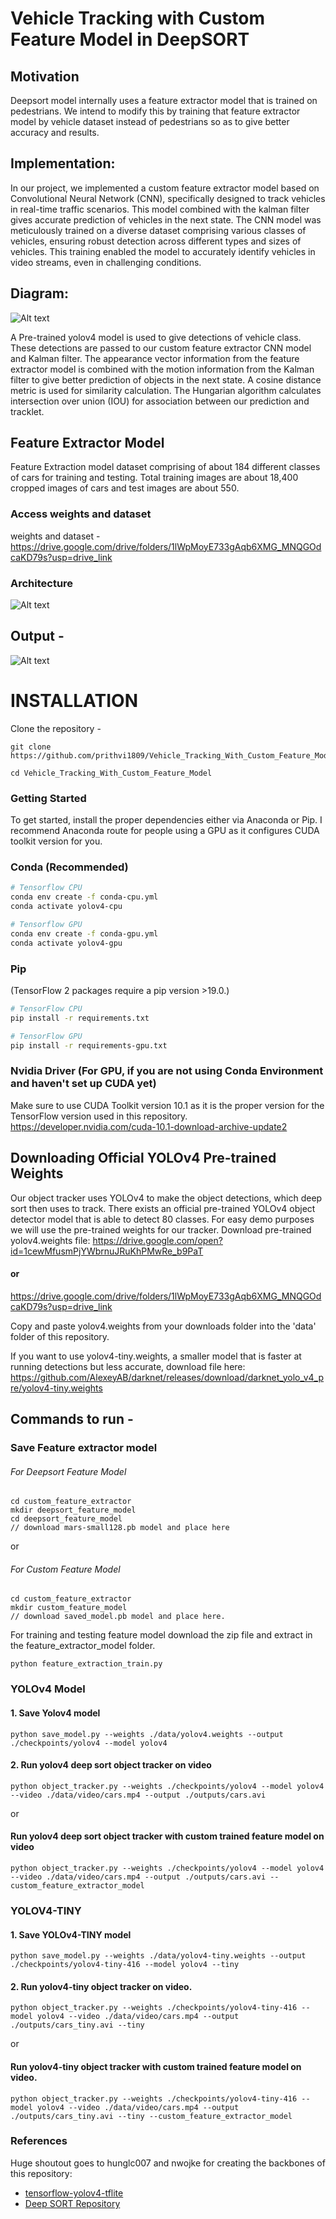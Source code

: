 # Vehicle Tracking with Custom Feature Model in DeepSORT
## Motivation
Deepsort model internally uses a feature extractor model that is trained on
pedestrians. We intend to modify this by training that feature extractor model by vehicle dataset
instead of pedestrians so as to give better accuracy and results.

## Implementation:
In our project, we implemented a custom feature extractor model based on Convolutional
Neural Network (CNN), specifically designed to track vehicles in real-time traffic scenarios. This
model combined with the kalman filter gives accurate prediction of vehicles in the next state.
The CNN model was meticulously trained on a diverse dataset comprising various classes of
vehicles, ensuring robust detection across different types and sizes of vehicles. This training
enabled the model to accurately identify vehicles in video streams, even in challenging
conditions.

## Diagram:
![Alt text](media/diagram1.png)

A Pre-trained yolov4 model is used to give detections of vehicle class. These detections are
passed to our custom feature extractor CNN model and Kalman filter. The appearance vector
information from the feature extractor model is combined with the motion information from the
Kalman filter to give better prediction of objects in the next state. A cosine distance metric is
used for similarity calculation. The Hungarian algorithm calculates intersection over union (IOU)
for association between our prediction and tracklet.

## Feature Extractor Model

Feature Extraction model dataset comprising of about 184 different classes of cars for training and testing.
Total training images are about 18,400 cropped images of cars and test images are about 550.

### Access weights and dataset
weights and dataset - https://drive.google.com/drive/folders/1lWpMoyE733gAqb6XMG_MNQGOdcaKD79s?usp=drive_link

### Architecture
![Alt text](media/image.png)

## Output - 
![Alt text](outputs/image.png)


# INSTALLATION
Clone the repository - 
```
git clone https://github.com/prithvi1809/Vehicle_Tracking_With_Custom_Feature_Model.git
```
```
cd Vehicle_Tracking_With_Custom_Feature_Model
```

### Getting Started

To get started, install the proper dependencies either via Anaconda or Pip. I recommend Anaconda route for people using a GPU as it configures CUDA toolkit version for you.

### Conda (Recommended)

```bash
# Tensorflow CPU
conda env create -f conda-cpu.yml
conda activate yolov4-cpu

# Tensorflow GPU
conda env create -f conda-gpu.yml
conda activate yolov4-gpu
```

### Pip
(TensorFlow 2 packages require a pip version >19.0.)
```bash
# TensorFlow CPU
pip install -r requirements.txt

# TensorFlow GPU
pip install -r requirements-gpu.txt
```
### Nvidia Driver (For GPU, if you are not using Conda Environment and haven't set up CUDA yet)
Make sure to use CUDA Toolkit version 10.1 as it is the proper version for the TensorFlow version used in this repository.
https://developer.nvidia.com/cuda-10.1-download-archive-update2

## Downloading Official YOLOv4 Pre-trained Weights
Our object tracker uses YOLOv4 to make the object detections, which deep sort then uses to track. There exists an official pre-trained YOLOv4 object detector model that is able to detect 80 classes. For easy demo purposes we will use the pre-trained weights for our tracker.
Download pre-trained yolov4.weights file: https://drive.google.com/open?id=1cewMfusmPjYWbrnuJRuKhPMwRe_b9PaT
#### or 
https://drive.google.com/drive/folders/1lWpMoyE733gAqb6XMG_MNQGOdcaKD79s?usp=drive_link

Copy and paste yolov4.weights from your downloads folder into the 'data' folder of this repository.

If you want to use yolov4-tiny.weights, a smaller model that is faster at running detections but less accurate, download file here: https://github.com/AlexeyAB/darknet/releases/download/darknet_yolo_v4_pre/yolov4-tiny.weights


## Commands to run - 
### Save Feature extractor model
###### For Deepsort Feature Model
```
cd custom_feature_extractor
mkdir deepsort_feature_model
cd deepsort_feature_model
// download mars-small128.pb model and place here
```
or
###### For Custom Feature Model
```
cd custom_feature_extractor
mkdir custom_feature_model
// download saved_model.pb model and place here.
```

For training and testing feature model
download the zip file and extract in the feature_extractor_model folder.
```
python feature_extraction_train.py 
```
### YOLOv4 Model
#### 1. Save Yolov4 model
```
python save_model.py --weights ./data/yolov4.weights --output ./checkpoints/yolov4 --model yolov4
```
#### 2. Run yolov4 deep sort object tracker on video
```
python object_tracker.py --weights ./checkpoints/yolov4 --model yolov4 --video ./data/video/cars.mp4 --output ./outputs/cars.avi
```
or
#### Run yolov4 deep sort object tracker with custom trained feature model on video
```
python object_tracker.py --weights ./checkpoints/yolov4 --model yolov4 --video ./data/video/cars.mp4 --output ./outputs/cars.avi --custom_feature_extractor_model
```
### YOLOV4-TINY
#### 1. Save YOLOv4-TINY model
```
python save_model.py --weights ./data/yolov4-tiny.weights --output ./checkpoints/yolov4-tiny-416 --model yolov4 --tiny
```

#### 2. Run yolov4-tiny object tracker on video.
```
python object_tracker.py --weights ./checkpoints/yolov4-tiny-416 --model yolov4 --video ./data/video/cars.mp4 --output ./outputs/cars_tiny.avi --tiny
```
or
#### Run yolov4-tiny object tracker with custom trained feature model on video.
```
python object_tracker.py --weights ./checkpoints/yolov4-tiny-416 --model yolov4 --video ./data/video/cars.mp4 --output ./outputs/cars_tiny.avi --tiny --custom_feature_extractor_model
```

### References  

   Huge shoutout goes to hunglc007 and nwojke for creating the backbones of this repository:
  * [tensorflow-yolov4-tflite](https://github.com/hunglc007/tensorflow-yolov4-tflite)
  * [Deep SORT Repository](https://github.com/nwojke/deep_sort)
